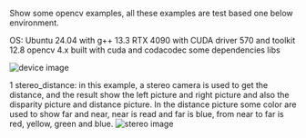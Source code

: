 Show some opencv examples, all these examples are test based one below environment.

OS: Ubuntu 24.04 with g++ 13.3
RTX 4090 with CUDA driver 570 and toolkit 12.8
opencv 4.x built with cuda and codacodec
some dependencies libs 

![device image](steroe_camera.jpg)

1 stereo_distance:  in this example, a stereo camera is used to get the distance, and the result show the left picture and right picture and also the disparity picture and distance picture. In the distance picture some color are used to show far and near, near is read and far is blue, from near to far is red, yellow, green and blue.
![stereo image](stereo_distance/steroe_distance.png)